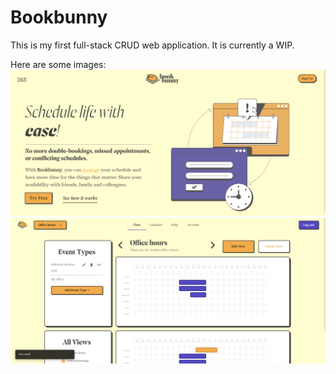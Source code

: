 # Bookbunny

This is my first full-stack CRUD web application. It is currently a WIP.

Here are some images:
![alt text](https://github.com/ahmadgaz/bookbunny/blob/master/client/src/assets/ScrnCap2.png)
![alt text](https://github.com/ahmadgaz/bookbunny/blob/master/client/src/assets/ScrnCap1.png)
